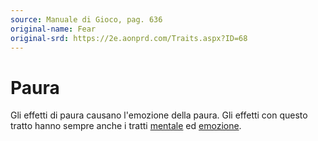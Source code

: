 ```yaml
---
source: Manuale di Gioco, pag. 636
original-name: Fear
original-srd: https://2e.aonprd.com/Traits.aspx?ID=68
---
```


# Paura

Gli effetti di paura causano l'emozione della paura. Gli effetti con questo
tratto hanno sempre anche i tratti [mentale](/tratti/mentale) ed
[emozione](/tratti/emozione).
